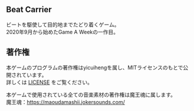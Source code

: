 
## Beat Carrier

ビートを駆使して目的地までたどり着くゲーム。  
2020年9月から始めたGame A Weekの一作目。

## 著作権

本ゲームのプログラムの著作権はyicuihengを属し、MITライセンスのもとで公開されています。  
詳しくは [LICENSE](./LICENSE) をご覧ください。

本ゲームで使用されている全ての音楽素材の著作権は魔王魂に属します。  
魔王魂：https://maoudamashii.jokersounds.com/
